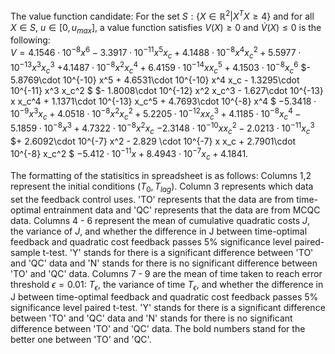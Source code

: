 The value function candidate:
For the set $S: \{X \in \mathbb{R}^2| X^T X \geq 4\}$ and for all $X \in S$, $u \in [0,u_{max}]$, a value function satisfies $V(X) \geq 0$ and $\dot{V}(X) \leq 0$ is the following:\
$V = 4.1546\cdot 10^{-8} x^6 - 3.3917\cdot 10^{-11} x^5 x_c + 4.1488\cdot 10^{-8} x^4 x_c^2 + 5.5977 \cdot 10^{-13} x^3x_c^3$
$+ 4.1487\cdot 10^{-8} x^2 x_c^4 + 6.4159\cdot 10^{-14} x x_c^5 + 4.1503\cdot 10^{-8} x_c^6$
$- 5.8769\cdot 10^{-10} x^5 + 4.6531\cdot 10^{-10} x^4 x_c - 1.3295\cdot 10^{-11} x^3 x_c^2 $
$- 1.8008\cdot 10^{-12} x^2 x_c^3 - 1.627\cdot 10^{-13} x x_c^4 + 1.1371\cdot 10^{-13} x_c^5 + 4.7693\cdot 10^{-8} x^4 $
$- 5.3418\cdot 10^{-9} x^3 x_c + 4.0518\cdot 10^{-8} x^2 x_c^2 + 5.2205\cdot 10^{-12} x x_c^3 + 4.1185\cdot 10^{-8} x_c^4 - 5.1859\cdot 10^{-8} x^3 + 4.7322\cdot 10^{-8} x^2 x_c$
$- 2.3148\cdot 10^{-10} x x_c^2 - 2.0213\cdot 10^{-11} x_c^3$
$+ 2.6092\cdot 10^{-7} x^2 - 2.829 \cdot 10^{-7} x x_c + 2.7901\cdot 10^{-8} x_c^2 $
$- 5.412\cdot 10^{-11} x + 8.4943\cdot 10^{-7} x_c + 4.1841$.

The formatting of the statisitics in spreadsheet is as follows:
Columns 1,2 represent the initial conditions $(T_0,T_{lag})$. Column 3 represents which data set the feedback control uses. 'TO' represents that the data are from time-optimal entrainment data and 'QC' represents that the data are from MCQC data. Columns 4 - 6 represent the mean of cumulative quadratic costs $J$, the variance of $J$, and whether the difference in J between time-optimal feedback and quadratic cost feedback passes 5% significance level paired-sample t-test. 'Y' stands for there is a significant difference between 'TO' and 'QC' data and 'N' stands for there is no significant difference between 'TO' and 'QC' data. Columns 7 - 9 are the mean of time taken to reach error threshold $\epsilon = 0.01$: $T_{\epsilon}$, the variance of time $T_{\epsilon}$, and whether the difference in J between time-optimal feedback and quadratic cost feedback passes $5\%$ significance level paired t-test. 'Y' stands for there is a significant difference between 'TO' and 'QC' data and 'N' stands for there is no significant difference between 'TO' and 'QC' data. The bold numbers stand for the better one between 'TO' and 'QC'.
